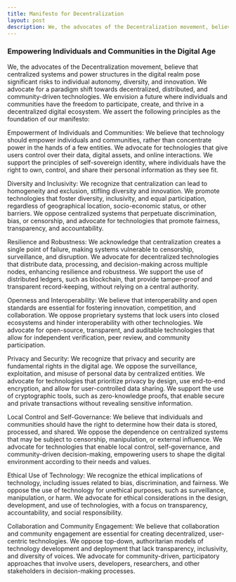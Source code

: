 ```yaml
---
title: Manifesto for Decentralization
layout: post
description: We, the advocates of the Decentralization movement, believe that centralized systems and power structures in the digital realm pose significant risks to individual autonomy, diversity, and innovation. We advocate for a paradigm shift towards decentralized, distributed, and community-driven technologies.
---
```

### Empowering Individuals and Communities in the Digital Age
We, the advocates of the Decentralization movement, believe that centralized systems and power structures in the digital realm pose significant risks to individual autonomy, diversity, and innovation. We advocate for a paradigm shift towards decentralized, distributed, and community-driven technologies. We envision a future where individuals and communities have the freedom to participate, create, and thrive in a decentralized digital ecosystem. We assert the following principles as the foundation of our manifesto:

Empowerment of Individuals and Communities: We believe that technology should empower individuals and communities, rather than concentrate power in the hands of a few entities. We advocate for technologies that give users control over their data, digital assets, and online interactions. We support the principles of self-sovereign identity, where individuals have the right to own, control, and share their personal information as they see fit.

Diversity and Inclusivity: We recognize that centralization can lead to homogeneity and exclusion, stifling diversity and innovation. We promote technologies that foster diversity, inclusivity, and equal participation, regardless of geographical location, socio-economic status, or other barriers. We oppose centralized systems that perpetuate discrimination, bias, or censorship, and advocate for technologies that promote fairness, transparency, and accountability.

Resilience and Robustness: We acknowledge that centralization creates a single point of failure, making systems vulnerable to censorship, surveillance, and disruption. We advocate for decentralized technologies that distribute data, processing, and decision-making across multiple nodes, enhancing resilience and robustness. We support the use of distributed ledgers, such as blockchain, that provide tamper-proof and transparent record-keeping, without relying on a central authority.

Openness and Interoperability: We believe that interoperability and open standards are essential for fostering innovation, competition, and collaboration. We oppose proprietary systems that lock users into closed ecosystems and hinder interoperability with other technologies. We advocate for open-source, transparent, and auditable technologies that allow for independent verification, peer review, and community participation.

Privacy and Security: We recognize that privacy and security are fundamental rights in the digital age. We oppose the surveillance, exploitation, and misuse of personal data by centralized entities. We advocate for technologies that prioritize privacy by design, use end-to-end encryption, and allow for user-controlled data sharing. We support the use of cryptographic tools, such as zero-knowledge proofs, that enable secure and private transactions without revealing sensitive information.

Local Control and Self-Governance: We believe that individuals and communities should have the right to determine how their data is stored, processed, and shared. We oppose the dependence on centralized systems that may be subject to censorship, manipulation, or external influence. We advocate for technologies that enable local control, self-governance, and community-driven decision-making, empowering users to shape the digital environment according to their needs and values.

Ethical Use of Technology: We recognize the ethical implications of technology, including issues related to bias, discrimination, and fairness. We oppose the use of technology for unethical purposes, such as surveillance, manipulation, or harm. We advocate for ethical considerations in the design, development, and use of technologies, with a focus on transparency, accountability, and social responsibility.

Collaboration and Community Engagement: We believe that collaboration and community engagement are essential for creating decentralized, user-centric technologies. We oppose top-down, authoritarian models of technology development and deployment that lack transparency, inclusivity, and diversity of voices. We advocate for community-driven, participatory approaches that involve users, developers, researchers, and other stakeholders in decision-making processes.

